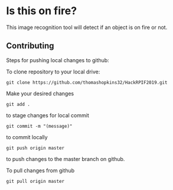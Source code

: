 # Is this on fire?

This image recognition tool will detect if an object is on fire or not.

## Contributing

Steps for pushing local changes to github:

To clone repository to your local drive:

`git clone https://github.com/thomashopkins32/HackRPIF2019.git`

Make your desired changes

`git add .`

to stage changes for local commit

`git commit -m "(message)"`

to commit locally

`git push origin master`

to push changes to the master branch on github.

To pull changes from github

`git pull origin master`